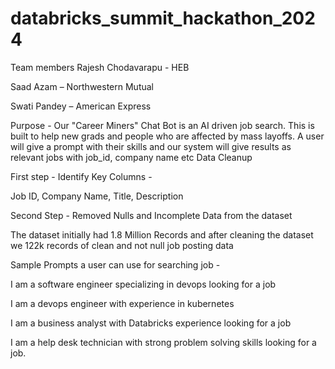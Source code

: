 # databricks_summit_hackathon_2024
Team members
Rajesh Chodavarapu - HEB

Saad Azam – Northwestern Mutual

Swati Pandey – American Express

Purpose - 
Our "Career Miners" Chat Bot is an AI driven job search. This is built to help new grads and people who are affected by mass layoffs. A user will give a prompt with their skills and our system will give results as relevant jobs with job_id, company name etc
Data Cleanup

First step - Identify Key Columns -

Job ID, Company Name, Title, Description

Second Step - Removed Nulls and Incomplete Data from the dataset

The dataset initially had 1.8 Million Records and after cleaning the dataset we 122k records of clean and not null job posting data

Sample Prompts a user can use for searching job - 

I am a software engineer specializing in devops looking for a job

I am a devops engineer with experience in kubernetes

I am a business analyst with Databricks experience looking for a job

I am a help desk technician with strong problem solving skills looking for a job.


